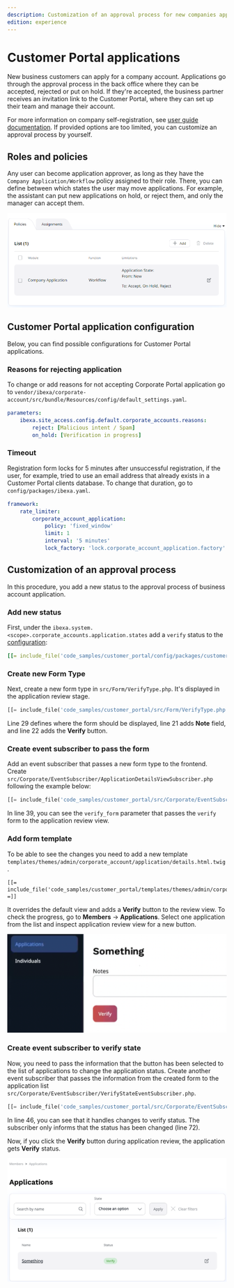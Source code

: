 ```yaml
---
description: Customization of an approval process for new companies applications.
edition: experience
---
```


# Customer Portal applications

New business customers can apply for a company account.
Applications go through the approval process in the back office where they can be accepted, rejected or put on hold.
If they're accepted, the business partner receives an invitation link to the Customer Portal, where they can set up their team and manage their account.

For more information on company self-registration, see [user guide documentation](https://doc.ibexa.co/projects/userguide/en/latest/customer_management/company_self_registration/).
If provided options are too limited, you can customize an approval process by yourself.

## Roles and policies

Any user can become application approver, as long as they have the `Company Application/Workflow` policy assigned to their role.
There, you can define between which states the user may move applications.
For example, the assistant can put new applications on hold, or reject them, and only the manager can accept them.

![Company Application policy](img/cp_company_application_policy.png)

## Customer Portal application configuration

Below, you can find possible configurations for Customer Portal applications.

### Reasons for rejecting application

To change or add reasons for not accepting Corporate Portal application go to `vendor/ibexa/corporate-account/src/bundle/Resources/config/default_settings.yaml`.

```yaml
parameters:
    ibexa.site_access.config.default.corporate_accounts.reasons:
        reject: [Malicious intent / Spam]
        on_hold: [Verification in progress]
```

### Timeout

Registration form locks for 5 minutes after unsuccessful registration, if the user, for example, tried to use an email address that already exists in a Customer Portal clients database.
To change that duration, go to `config/packages/ibexa.yaml`.

```yaml
framework:
    rate_limiter:
        corporate_account_application:
            policy: 'fixed_window'
            limit: 1
            interval: '5 minutes'
            lock_factory: 'lock.corporate_account_application.factory'
```

## Customization of an approval process

In this procedure, you add a new status to the approval process of business account application.

### Add new status

First, under the `ibexa.system.<scope>.corporate_accounts.application.states` add a `verify` status to the [configuration](configuration.md#configuration-files):

```yaml
[[= include_file('code_samples/customer_portal/config/packages/customer_portal.yaml') =]]
```

### Create new Form Type

Next, create a new form type in `src/Form/VerifyType.php`.
It's displayed in the application review stage.

``` php hl_lines="17-18 25"
[[= include_file('code_samples/customer_portal/src/Form/VerifyType.php') =]]
```

Line 29 defines where the form should be displayed, line 21 adds **Note** field, and line 22 adds the **Verify** button.

### Create event subscriber to pass the form

Add an event subscriber that passes a new form type to the frontend.
Create `src/Corporate/EventSubscriber/ApplicationDetailsViewSubscriber.php` following the example below:

``` php hl_lines="35"
[[= include_file('code_samples/customer_portal/src/Corporate/EventSubscriber/ApplicationDetailsViewSubscriber.php') =]]
```

In line 39, you can see the `verify_form` parameter that passes the `verify` form to the application review view.

### Add form template

To be able to see the changes you need to add a new template `templates/themes/admin/corporate_account/application/details.html.twig`.

``` html+twig
[[= include_file('code_samples/customer_portal/templates/themes/admin/corporate_account/application/details.html.twig') =]]
```

It overrides the default view and adds a **Verify** button to the review view.
To check the progress, go to **Members** -> **Applications**.
Select one application from the list and inspect application review view for a new button.

![Verify button](img/cp_new_status.png)

### Create event subscriber to verify state

Now, you need to pass the information that the button has been selected to the list of applications to change the application status.
Create another event subscriber that passes the information from the created form to the application list `src/Corporate/EventSubscriber/VerifyStateEventSubscriber.php`.

``` php hl_lines="42 68"
[[= include_file('code_samples/customer_portal/src/Corporate/EventSubscriber/VerifyStateEventSubscriber.php') =]]
```

In line 46, you can see that it handles changes to verify status.
The subscriber only informs that the status has been changed (line 72).

Now, if you click the **Verify** button during application review, the application gets **Verify** status.

![Verify status](img/cp_verify_status.png)

